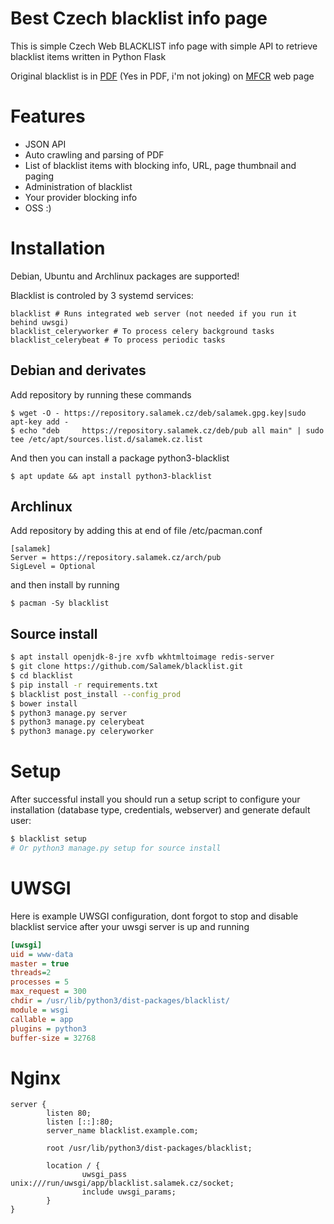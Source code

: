 # Best Czech blacklist info page

This is simple Czech Web BLACKLIST info page with simple API to retrieve blacklist items written in Python Flask

Original blacklist is in [PDF](http://www.mfcr.cz/assets/cs/media/Zverejnovane-udaje-ze-Seznamu-nepovolenych-internetovych-her_v1.pdf) (Yes in PDF, i'm not joking) on [MFCR](http://www.mfcr.cz/cs/soukromy-sektor/hazardni-hry/seznam-nepovolenych-internetovych-her/2017/zverejnovane-udaje-ze-seznamu-nepovoleny-29270) web page

# Features

* JSON API
* Auto crawling and parsing of PDF
* List of blacklist items with blocking info, URL, page thumbnail and paging
* Administration of blacklist
* Your provider blocking info
* OSS :)

# Installation

Debian, Ubuntu and Archlinux packages are supported!

Blacklist is controled by 3 systemd services:
```
blacklist # Runs integrated web server (not needed if you run it behind uwsgi)
blacklist_celeryworker # To process celery background tasks
blacklist_celerybeat # To process periodic tasks
```

## Debian and derivates

Add repository by running these commands

```
$ wget -O - https://repository.salamek.cz/deb/salamek.gpg.key|sudo apt-key add -
$ echo "deb     https://repository.salamek.cz/deb/pub all main" | sudo tee /etc/apt/sources.list.d/salamek.cz.list
```

And then you can install a package python3-blacklist

```
$ apt update && apt install python3-blacklist
```

## Archlinux

Add repository by adding this at end of file /etc/pacman.conf

```
[salamek]
Server = https://repository.salamek.cz/arch/pub
SigLevel = Optional
```

and then install by running

```
$ pacman -Sy blacklist
```

## Source install

```bash
$ apt install openjdk-8-jre xvfb wkhtmltoimage redis-server
$ git clone https://github.com/Salamek/blacklist.git
$ cd blacklist
$ pip install -r requirements.txt
$ blacklist post_install --config_prod
$ bower install
$ python3 manage.py server
$ python3 manage.py celerybeat
$ python3 manage.py celeryworker
```

# Setup

After successful install you should run a setup script to configure your installation (database type, credentials, webserver) and generate default user:

```bash
$ blacklist setup
# Or python3 manage.py setup for source install
```

# UWSGI

Here is example UWSGI configuration, dont forgot to stop and disable blacklist service after your uwsgi server is up and running

```ini
[uwsgi]
uid = www-data
master = true
threads=2
processes = 5
max_request = 300
chdir = /usr/lib/python3/dist-packages/blacklist/
module = wsgi
callable = app
plugins = python3
buffer-size = 32768

```

# Nginx

```
server {
        listen 80;
        listen [::]:80;
        server_name blacklist.example.com;

        root /usr/lib/python3/dist-packages/blacklist;

        location / {
                uwsgi_pass unix:///run/uwsgi/app/blacklist.salamek.cz/socket;
                include uwsgi_params;
        }
}

```

